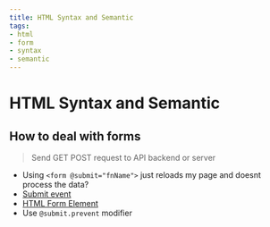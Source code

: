 ```yaml
---
title: HTML Syntax and Semantic
tags:
- html
- form
- syntax
- semantic
---
```


# HTML Syntax and Semantic

<TagLinks />

## How to deal with forms

> Send GET POST request to API backend or server

* Using `<form @submit="fnName">` just reloads my page and doesnt process the data?
* [Submit event](https://developer.mozilla.org/en-US/docs/Web/API/HTMLFormElement/submit_event)
* [HTML Form Element](https://developer.mozilla.org/en-US/docs/Web/API/HTMLFormElement/elements)
* Use `@submit.prevent` modifier



<Footer />
